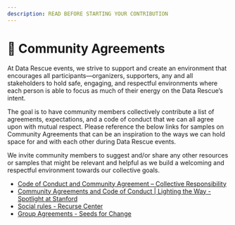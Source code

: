 ```yaml
---
description: READ BEFORE STARTING YOUR CONTRIBUTION
---
```


# 🙏 Community Agreements

At Data Rescue events, we strive to support and create an environment that encourages all participants—organizers, supporters, any and all stakeholders to hold safe, engaging, and respectful environments where each person is able to focus as much of their energy on the Data Rescue’s intent.

The goal is to have community members collectively contribute a list of agreements, expectations, and a code of conduct that we can all agree upon with mutual respect. Please reference the below links for samples on Community Agreements that can be an inspiration to the ways we can hold space for and with each other during Data Rescue events.

We invite community members to suggest and/or share any other resources or samples that might be relevant and helpful as we build a welcoming and respectful environment towards our collective goals.

* [Code of Conduct and Community Agreement – Collective Responsibility](https://laborforum.diglib.org/code-of-conduct-and-community-agreement/)&#x20;
* [Community Agreements and Code of Conduct | Lighting the Way - Spotlight at Stanford](https://exhibits.stanford.edu/lightingtheway/about/community-agreements-and-code-of-conduct)
* [Social rules - Recurse Center](https://www.recurse.com/social-rules)
* [Group Agreements - Seeds for Change](https://www.seedsforchange.org.uk/groupagree)
